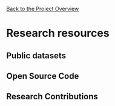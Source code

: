 [Back to the Project Overview](index.md)

# Research resources



## Public datasets



## Open Source Code


 
## Research Contributions


